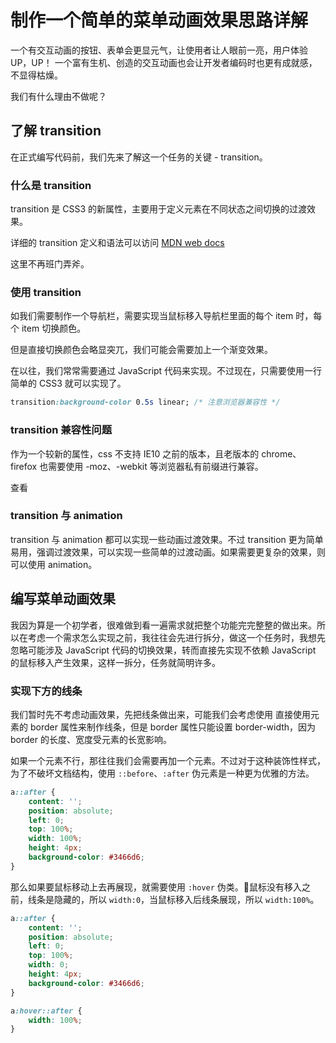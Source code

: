 # 制作一个简单的菜单动画效果思路详解

一个有交互动画的按钮、表单会更显元气，让使用者让人眼前一亮，用户体验 UP，UP！
一个富有生机、创造的交互动画也会让开发者编码时也更有成就感，不显得枯燥。

我们有什么理由不做呢？

## 了解 transition

在正式编写代码前，我们先来了解这一个任务的关键 - transition。

### 什么是 transition

transition 是 CSS3 的新属性，主要用于定义元素在不同状态之间切换的过渡效果。

详细的 transition 定义和语法可以访问 [MDN web docs](https://developer.mozilla.org/zh-CN/docs/Web/CSS/transition)

这里不再班门弄斧。

### 使用 transition

如我们需要制作一个导航栏，需要实现当鼠标移入导航栏里面的每个 item 时，每个 item 切换颜色。

但是直接切换颜色会略显突兀，我们可能会需要加上一个渐变效果。

在以往，我们常常需要通过 JavaScript 代码来实现。不过现在，只需要使用一行简单的 CSS3 就可以实现了。

```css
transition:background-color 0.5s linear; /* 注意浏览器兼容性 */
```

### transition 兼容性问题

作为一个较新的属性，css 不支持 IE10 之前的版本，且老版本的 chrome、firefox 也需要使用 -moz、-webkit 等浏览器私有前缀进行兼容。

查看

### transition 与 animation

transition 与 animation 都可以实现一些动画过渡效果。不过 transition 更为简单易用，强调过渡效果，可以实现一些简单的过渡动画。如果需要更复杂的效果，则可以使用 animation。

## 编写菜单动画效果

我因为算是一个初学者，很难做到看一遍需求就把整个功能完完整整的做出来。所以在考虑一个需求怎么实现之前，我往往会先进行拆分，做这一个任务时，我想先忽略可能涉及 JavaScript 代码的切换效果，转而直接先实现不依赖 JavaScript 的鼠标移入产生效果，这样一拆分，任务就简明许多。

### 实现下方的线条

我们暂时先不考虑动画效果，先把线条做出来，可能我们会考虑使用 直接使用元素的 border 属性来制作线条，但是 border 属性只能设置 border-width，因为 border 的长度、宽度受元素的长宽影响。

如果一个元素不行，那往往我们会需要再加一个元素。不过对于这种装饰性样式，为了不破坏文档结构，使用 `::before`、`:after` 伪元素是一种更为优雅的方法。

```css
a::after {
    content: '';
    position: absolute;
    left: 0;
    top: 100%;
    width: 100%;
    height: 4px;
    background-color: #3466d6;
}
```

那么如果要鼠标移动上去再展现，就需要使用 `:hover` 伪类。鼠标没有移入之前，线条是隐藏的，所以 `width:0`，当鼠标移入后线条展现，所以 `width:100%`。

```css
a::after {
    content: '';
    position: absolute;
    left: 0;
    top: 100%;
    width: 0;
    height: 4px;
    background-color: #3466d6;
}

a:hover::after {
    width: 100%;
}
```